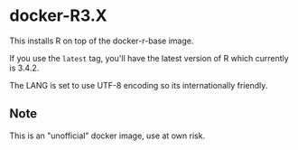 docker-R3.X
===========

This installs R on top of the docker-r-base image.

If you use the `latest` tag, you'll have the latest version of R which currently is 3.4.2.

The LANG is set to use UTF-8 encoding so its internationally friendly.

## Note
This is an "unofficial" docker image, use at own risk.
